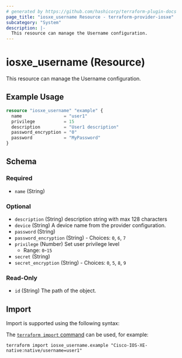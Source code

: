 ```yaml
---
# generated by https://github.com/hashicorp/terraform-plugin-docs
page_title: "iosxe_username Resource - terraform-provider-iosxe"
subcategory: "System"
description: |-
  This resource can manage the Username configuration.
---
```


# iosxe_username (Resource)

This resource can manage the Username configuration.

## Example Usage

```terraform
resource "iosxe_username" "example" {
  name                = "user1"
  privilege           = 15
  description         = "User1 description"
  password_encryption = "0"
  password            = "MyPassword"
}
```

<!-- schema generated by tfplugindocs -->
## Schema

### Required

- `name` (String)

### Optional

- `description` (String) description string with max 128 characters
- `device` (String) A device name from the provider configuration.
- `password` (String)
- `password_encryption` (String) - Choices: `0`, `6`, `7`
- `privilege` (Number) Set user privilege level
  - Range: `0`-`15`
- `secret` (String)
- `secret_encryption` (String) - Choices: `0`, `5`, `8`, `9`

### Read-Only

- `id` (String) The path of the object.

## Import

Import is supported using the following syntax:

The [`terraform import` command](https://developer.hashicorp.com/terraform/cli/commands/import) can be used, for example:

```shell
terraform import iosxe_username.example "Cisco-IOS-XE-native:native/username=user1"
```
